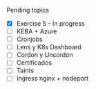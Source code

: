 Pending topics
- [x] Exercise 5 - In progress
- [ ] KEBA + Azure
- [ ] Cronjobs
- [ ] Lens y K8s Dashboard
- [ ] Cordon y Uncordon
- [ ] Certificados
- [ ] Taints
- [ ] ingress nginx + nodeport
